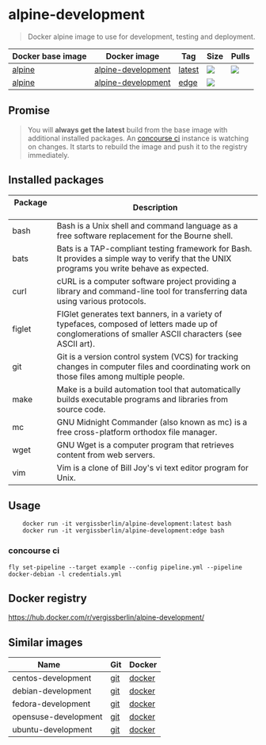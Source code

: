# alpine-development

> Docker alpine image to use for development, testing and deployment.


| Docker base image | Docker image            | Tag            | Size   | Pulls  |
| ----------------- | ----------------------- | -------------- | ------ | ------ |
| [alpine][1]       | [alpine-development][2] | [latest][3]    | ![][4] | ![][6] |
| [alpine][1]       | [alpine-development][2] | [edge][3]      | ![][5] |        |

[1]: https://hub.docker.com/_/alpine/
[2]: https://hub.docker.com/r/vergissberlin/alpine-development/
[3]: https://hub.docker.com/r/vergissberlin/alpine-development/tags/
[4]: https://images.microbadger.com/badges/image/vergissberlin/alpine-development.svg
[5]: https://images.microbadger.com/badges/image/vergissberlin/alpine-development:edge.svg
[6]: https://img.shields.io/docker/pulls/vergissberlin/alpine-development.svg

## Promise

> You will **always get the latest** build from the base image with additional installed packages. 
> An [concourse ci](http://concourse.ci) instance is watching on changes. It starts to rebuild the image and push it to the registry immediately.
  

## Installed packages

| Package       | Description                                                                                                |
| ------------- | ---------------------------------------------------------------------------------------------------------- | 
| bash          | Bash is a Unix shell and command language as a free software replacement for the Bourne shell.             |
| bats          | Bats is a TAP-compliant testing framework for Bash. It provides a simple way to verify that the UNIX programs you write behave as expected. |
| curl          | cURL is a computer software project providing a library and command-line tool for transferring data using various protocols. |
| figlet        | FIGlet generates text banners, in a variety of typefaces, composed of letters made up of conglomerations of smaller ASCII characters (see ASCII art). |
| git           | Git is a version control system (VCS) for tracking changes in computer files and coordinating work on those files among multiple people. |
| make          | Make is a build automation tool that automatically builds executable programs and libraries from source code. |
| mc            | GNU Midnight Commander (also known as mc) is a free cross-platform orthodox file manager.                  |
| wget          | GNU Wget is a computer program that retrieves content from web servers.                                    |
| vim           | Vim is a clone of Bill Joy's vi text editor program for Unix.                                              |


## Usage

        docker run -it vergissberlin/alpine-development:latest bash
        docker run -it vergissberlin/alpine-development:edge bash

### concourse ci

```
fly set-pipeline --target example --config pipeline.yml --pipeline docker-debian -l credentials.yml
```

## Docker registry

https://hub.docker.com/r/vergissberlin/alpine-development/


## Similar images

| Name                  | Git       | Docker       |
| --------------------- | --------- | ------------ |
| centos-development    | [git][20] | [docker][25] |
| debian-development    | [git][30] | [docker][35] |
| fedora-development    | [git][40] | [docker][45] |
| opensuse-development  | [git][50] | [docker][55] |
| ubuntu-development    | [git][60] | [docker][65] |

[20]: https://github.com/vergissberlin/centos-development
[25]: https://hub.docker.com/r/vergissberlin/centos-development/
[30]: https://github.com/vergissberlin/debian-development
[35]: https://hub.docker.com/r/vergissberlin/debian-development/
[40]: https://github.com/vergissberlin/fedora-development
[45]: https://hub.docker.com/r/vergissberlin/fedora-development/
[50]: https://github.com/vergissberlin/opensuse-development
[55]: https://hub.docker.com/r/vergissberlin/opensuse-development/
[60]: https://github.com/vergissberlin/ubuntu-development
[65]: https://hub.docker.com/r/vergissberlin/ubuntu-development/
